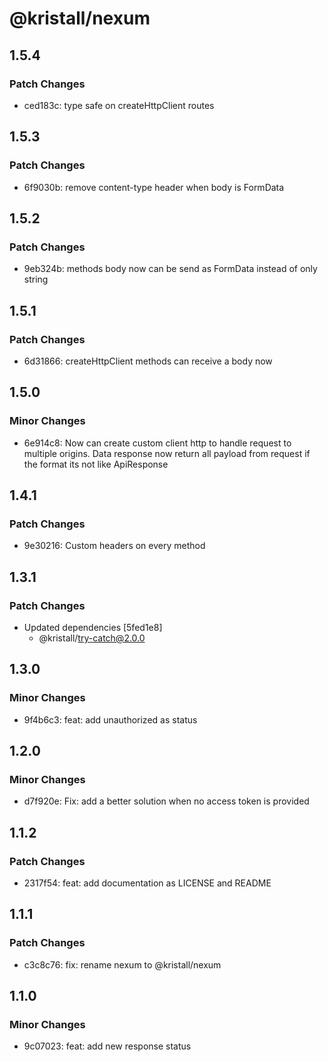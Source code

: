 # @kristall/nexum

## 1.5.4

### Patch Changes

- ced183c: type safe on createHttpClient routes

## 1.5.3

### Patch Changes

- 6f9030b: remove content-type header when body is FormData

## 1.5.2

### Patch Changes

- 9eb324b: methods body now can be send as FormData instead of only string

## 1.5.1

### Patch Changes

- 6d31866: createHttpClient methods can receive a body now

## 1.5.0

### Minor Changes

- 6e914c8: Now can create custom client http to handle request to multiple origins. Data response now return all payload from request if the format its not like ApiResponse

## 1.4.1

### Patch Changes

- 9e30216: Custom headers on every method

## 1.3.1

### Patch Changes

- Updated dependencies [5fed1e8]
  - @kristall/try-catch@2.0.0

## 1.3.0

### Minor Changes

- 9f4b6c3: feat: add unauthorized as status

## 1.2.0

### Minor Changes

- d7f920e: Fix: add a better solution when no access token is provided

## 1.1.2

### Patch Changes

- 2317f54: feat: add documentation as LICENSE and README

## 1.1.1

### Patch Changes

- c3c8c76: fix: rename nexum to @kristall/nexum

## 1.1.0

### Minor Changes

- 9c07023: feat: add new response status
